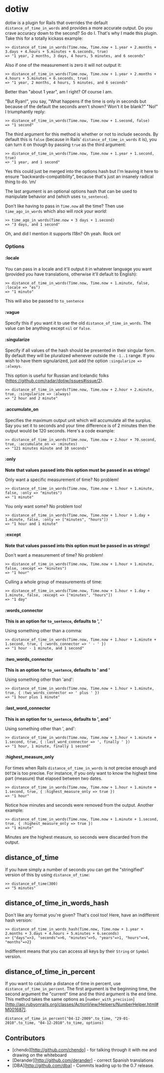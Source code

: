 # dotiw

dotiw is a plugin for Rails that overrides the default `distance_of_time_in_words` and provides a more accurate output. Do you crave accuracy down to the second? So do I. That's why I made this plugin. Take this for a totally kickass example:

    >> distance_of_time_in_words(Time.now, Time.now + 1.year + 2.months + 3.days + 4.hours + 5.minutes + 6.seconds, true)
    => "1 year, 2 months, 3 days, 4 hours, 5 minutes, and 6 seconds"
     
Also if one of the measurement is zero it will not output it:

    >> distance_of_time_in_words(Time.now, Time.now + 1.year + 2.months + 4.hours + 5.minutes + 6.seconds, true)
    => "1 year, 2 months, 4 hours, 5 minutes, and 6 seconds"
     
Better than "about 1 year", am I right? Of course I am.

"But Ryan!", you say, "What happens if the time is only in seconds but because of the default the seconds aren't shown? Won't it be blank?"
"No!" I triumphantly reply:

    >> distance_of_time_in_words(Time.now, Time.now + 1.second, false)
    => "1 second"

The third argument for this method is whether or not to include seconds. By default this is `false` (because in Rails' `distance_of_time_in_words` it is), you can turn it on though by passing `true` as the third argument:

    >> distance_of_time_in_words(Time.now, Time.now + 1.year + 1.second, true)
    => "1 year, and 1 second" 

Yes this could just be merged into the options hash but I'm leaving it here to ensure "backwards-compatibility",
because that's just an insanely radical thing to do. \m/

The last argument is an optional options hash that can be used to manipulate behavior and (which uses `to_sentence`).

Don't like having to pass in `Time.now` all the time? Then use `time_ago_in_words` which also will *rock your
world*:

    >> time_ago_in_words(Time.now + 3 days + 1.second)
    => "3 days, and 1 second"

Oh, and did I mention it supports I18n? Oh yeah. Rock on!

### Options

#### :locale

You can pass in a locale and it'll output it in whatever language you want (provided you have translations, otherwise it'll default to English):

    >> distance_of_time_in_words(Time.now, Time.now + 1.minute, false, :locale => "es")
    => "1 minuto"
    
This will also be passed to `to_sentence`

#### :vague

Specify this if you want it to use the old `distance_of_time_in_words`. The value can be anything except `nil` or `false`.

#### :singularize

Specify if all values of the hash should be presented in their singular form. By default they will be pluralized whenever outside the `-1..1` range. If you wish to have them signularized, just add the option `:singularize => :always`.

This option is useful for Russian and Icelandic folks (https://github.com/radar/dotiw/issues#issue/2).

    >> distance_of_time_in_words(Time.now, Time.now + 2.hour + 2.minute, true, :singularize => :always)
    => "2 hour and 2 minute"

#### :accumulate_on

Specifies the maximum output unit which will accumulate all the surplus. Say you set it to seconds and your time difference is of 2 minutes then the output would be 120 seconds. Here's a code example:

    >> distance_of_time_in_words(Time.now, Time.now + 2.hour + 70.second, true, :accumulate_on => :minutes)
    => "121 minutes minute and 10 seconds"

#### :only

**Note that values passed into this option must be passed in as strings!**

Only want a specific measurement of time? No problem!

    >> distance_of_time_in_words(Time.now, Time.now + 1.hour + 1.minute, false, :only => "minutes")
    => "1 minute"

You only want some? No problem too!

    >> distance_of_time_in_words(Time.now, Time.now + 1.hour + 1.day + 1.minute, false, :only => ["minutes", "hours"])
    => "1 hour and 1 minute"

#### :except

**Note that values passed into this option must be passed in as strings!**

Don't want a measurement of time? No problem!

    >> distance_of_time_in_words(Time.now, Time.now + 1.hour + 1.minute, false, :except => "minutes")
    => "1 hour"

Culling a whole group of measurements of time:

    >> distance_of_time_in_words(Time.now, Time.now + 1.hour + 1.day + 1.minute, false, :except => ["minutes", "hours"])
    => "1 day"
    
#### :words_connector

**This is an option for `to_sentence`, defaults to ', '**

Using something other than a comma:

    >> distance_of_time_in_words(Time.now, Time.now + 1.hour + 1.minute + 1.second, true, { :words_connector => ' - ' })
    => "1 hour - 1 minute, and 1 second"
    
#### :two\_words\_connector

**This is an option for `to_sentence`, defaults to ' and '**

Using something other than 'and':

    >> distance_of_time_in_words(Time.now, Time.now + 1.hour + 1.minute, true, { :two_words_connector => ' plus ' })
    => "1 hour plus 1 minute"

#### :last\_word\_connector 

**This is an option for `to_sentence`, defaults to ', and '**

Using something other than ', and':

    >> distance_of_time_in_words(Time.now, Time.now + 1.hour + 1.minute + 1.second, true, { :last_word_connector => ', finally ' })
    => "1 hour, 1 minute, finally 1 second"

#### :highest\_measure\_only

For times when Rails `distance_of_time_in_words` is not precise enough and `DOTIW` is too precise. For instance, if you only want to know the highest time part (measure) that elapsed between two dates.

    >> distance_of_time_in_words(Time.now, Time.now + 1.hour + 1.minute + 1.second, true, { :highest_measure_only => true })
    => "1 hour"

Notice how minutes and seconds were removed from the output. Another example:

    >> distance_of_time_in_words(Time.now, Time.now + 1.minute + 1.second, true, { :highest_measure_only => true })
    => "1 minute"

Minutes are the highest measure, so seconds were discarded from the output.

## distance\_of\_time

If you have simply a number of seconds you can get the "stringified" version of this by using `distance_of_time`:

    >> distance_of_time(300)
    => "5 minutes"

## distance\_of\_time\_in\_words\_hash

Don't like any format you're given? That's cool too! Here, have an indifferent hash version:

    >> distance_of_time_in_words_hash(Time.now, Time.now + 1.year + 2.months + 3.days + 4.hours + 5.minutes + 6.seconds)
    => {"days"=>3, "seconds"=>6, "minutes"=>5, "years"=>1, "hours"=>4, "months"=>2}

Indifferent means that you can access all keys by their `String` or `Symbol` version.
    
## distance\_of\_time\_in\_percent

If you want to calculate a distance of time in percent, use `distance_of_time_in_percent`. The first argument is the beginning time, the second argument the "current" time and the third argument is the end time. This method takes the same options as [`number_with_precision`][http://api.rubyonrails.org/classes/ActionView/Helpers/NumberHelper.html#M001687].

    distance_of_time_in_percent("04-12-2009".to_time, "29-01-2010".to_time, "04-12-2010".to_time, options)
    

## Contributors

* [chendo][http://github.com/chendo] - for talking through it with me and drawing on the whiteboard
* [Derander][http://github.com/derander] - correct Spanish translations
* [DBA][http://github.com/dba] - Commits leading up to the 0.7 release. 
